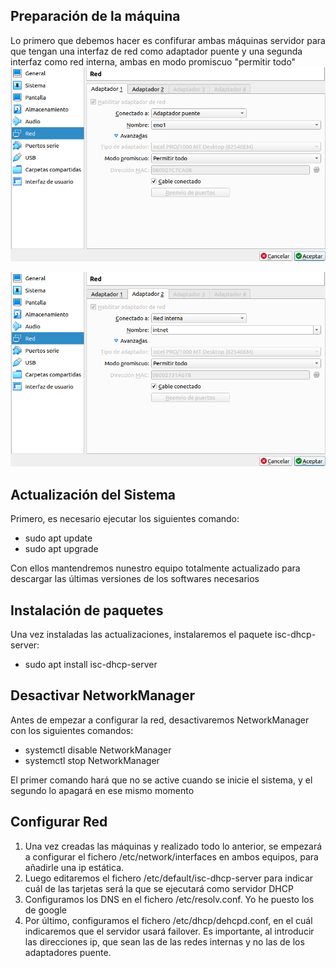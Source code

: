## Preparación de la máquina
Lo primero que debemos hacer es confifurar ambas máquinas servidor para que tengan una interfaz de red como adaptador puente y una segunda interfaz como red interna, ambas en modo promiscuo "permitir todo"
![](imagenes/adaptadorPuente.png)

![](imagenes/redInterna.png)

## Actualización del Sistema
Primero, es necesario ejecutar los siguientes comando:
- sudo apt update
- sudo apt upgrade

Con ellos mantendremos nunestro equipo totalmente actualizado para descargar las últimas versiones de los softwares necesarios

## Instalación de paquetes
Una vez instaladas las actualizaciones, instalaremos el paquete isc-dhcp-server:
- sudo apt install isc-dhcp-server

## Desactivar NetworkManager
Antes de empezar a configurar la red, desactivaremos NetworkManager con los siguientes comandos:
- systemctl disable NetworkManager
- systemctl stop NetworkManager

El primer comando hará que no se active cuando se inicie el sistema, y el segundo lo apagará en ese mismo momento

## Configurar Red
1. Una vez creadas las máquinas y realizado todo lo anterior, se empezará a configurar el fichero /etc/network/interfaces en ambos equipos, para añadirle una ip estática.
2. Luego editaremos el fichero /etc/default/isc-dhcp-server para indicar cuál de las tarjetas será la que se ejecutará como servidor DHCP
3. Configuramos los DNS en el fichero /etc/resolv.conf. Yo he puesto los de google
4. Por último, configuramos el fichero /etc/dhcp/dehcpd.conf, en el cuál indicaremos que el servidor usará failover. Es importante, al introducir las direcciones ip, que sean las de las redes internas y no las de los adaptadores puente.
